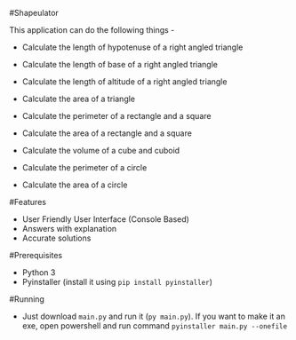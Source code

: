 #Shapeulator

This application can do the following things - 

- Calculate the length of hypotenuse of a right angled triangle

- Calculate the length of base of a right angled triangle

- Calculate the length of altitude of a right angled triangle

- Calculate the area of a triangle


- Calculate the perimeter of a rectangle and a square

- Calculate the area of a rectangle and a square


- Calculate the volume of a cube and cuboid


- Calculate the perimeter of a circle

- Calculate the area of a circle

#Features

- User Friendly User Interface (Console Based)
- Answers with explanation
- Accurate solutions

#Prerequisites

- Python 3 
- Pyinstaller (install it using `pip install pyinstaller`)

#Running

- Just download `main.py` and run it (`py main.py`). If you want to make it an exe, open powershell and run command `pyinstaller main.py --onefile`
